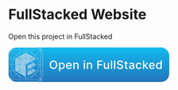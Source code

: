 # FullStacked Website

Open this project in FullStacked

[![Open in FullStacked](open-in-fullstacked.svg)](https://fullstacked.org/share?git=https://github.com/fullstackedorg/website.git)
